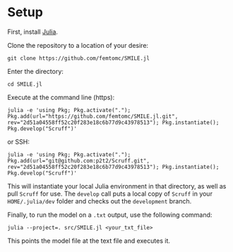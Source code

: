 # Setup

First, install [Julia](https://julialang.org/downloads/).

Clone the repository to a location of your desire:
```
git clone https://github.com/femtomc/SMILE.jl
```

Enter the directory:
```
cd SMILE.jl
```

Execute at the command line (https):
```
julia -e 'using Pkg; Pkg.activate("."); Pkg.add(url="https://github.com/femtomc/SMILE.jl.git", rev="2d51a04558ff52c20f283e18c6b77d9c43978513"); Pkg.instantiate(); Pkg.develop("Scruff")'
```

or SSH:
```
julia -e 'using Pkg; Pkg.activate("."); Pkg.add(url="git@github.com:p2t2/Scruff.git", rev="2d51a04558ff52c20f283e18c6b77d9c43978513"); Pkg.instantiate(); Pkg.develop("Scruff")'
```

This will instantiate your local Julia environment in that directory, as well as pull `Scruff` for use. The `develop` call puts a local copy of `Scruff` in your `HOME/.julia/dev` folder and checks out the `development` branch.

Finally, to run the model on a `.txt` output, use the following command:
```
julia --project=. src/SMILE.jl <your_txt_file>
```

This points the model file at the text file and executes it.
